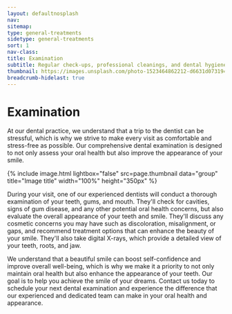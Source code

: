 ```yaml
---
layout: defaultnosplash
nav: 
sitemap: 
type: general-treatments
sidetype: general-treatments
sort: 1
nav-class: 
title: Examination
subtitle: Regular check-ups, professional cleanings, and dental hygiene education to keep your smile healthy and prevent future problems.
thumbnail: https://images.unsplash.com/photo-1523464862212-d6631d073194?ixlib=rb-4.0.3&ixid=MnwxMjA3fDB8MHxwaG90by1wYWdlfHx8fGVufDB8fHx8&auto=format&fit=crop&w=2070&q=80
breadcrumb-hidelast: true
---
```


# Examination

At our dental practice, we understand that a trip to the dentist can be stressful, which is why we strive to make every visit as comfortable and stress-free as possible. Our comprehensive dental examination is designed to not only assess your oral health but also improve the appearance of your smile.

{% include image.html lightbox="false" src=page.thumbnail data="group" title="Image title" width="100%" height="350px" %}

During your visit, one of our experienced dentists will conduct a thorough examination of your teeth, gums, and mouth. They'll check for cavities, signs of gum disease, and any other potential oral health concerns, but also evaluate the overall appearance of your teeth and smile. They'll discuss any cosmetic concerns you may have such as discoloration, misalignment, or gaps, and recommend treatment options that can enhance the beauty of your smile. They'll also take digital X-rays, which provide a detailed view of your teeth, roots, and jaw.

We understand that a beautiful smile can boost self-confidence and improve overall well-being, which is why we make it a priority to not only maintain oral health but also enhance the appearance of your teeth. Our goal is to help you achieve the smile of your dreams. Contact us today to schedule your next dental examination and experience the difference that our experienced and dedicated team can make in your oral health and appearance.

